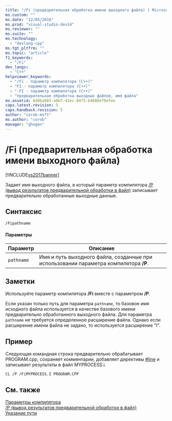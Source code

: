 ```yaml
---
title: "/Fi (предварительная обработка имени выходного файла) | Microsoft Docs"
ms.custom: ""
ms.date: "12/05/2016"
ms.prod: "visual-studio-dev14"
ms.reviewer: ""
ms.suite: ""
ms.technology: 
  - "devlang-cpp"
ms.tgt_pltfrm: ""
ms.topic: "article"
f1_keywords: 
  - "/Fi"
dev_langs: 
  - "C++"
helpviewer_keywords: 
  - "/Fi - параметр компилятора (C++)"
  - "FI - параметр компилятора (C++)"
  - "-FI - параметр компилятора (C++)"
  - "предварительная обработка выходных файлов, имя файла"
ms.assetid: 6d0ba983-a8b7-41ec-84f5-b4688ef8efee
caps.latest.revision: 5
caps.handback.revision: 5
author: "corob-msft"
ms.author: "corob"
manager: "ghogen"
---
```

# /Fi (предварительная обработка имени выходного файла)
[!INCLUDE[vs2017banner](../../assembler/inline/includes/vs2017banner.md)]

Задает имя выходного файла, в который параметр компилятора [\/P \(вывод результатов предварительной обработки в файл\)](../../build/reference/p-preprocess-to-a-file.md) записывает предварительно обработанные выходные данные.  
  
## Синтаксис  
  
```  
/Fipathname  
```  
  
#### Параметры  
  
|Параметр|Описание|  
|--------------|--------------|  
|`pathname`|Имя и путь выходного файла, созданные при использовании параметра компилятора **\/P**.|  
  
## Заметки  
 Используйте параметр компилятора **\/Fi** вместе с параметром **\/P**.  
  
 Если указан только путь для параметра `pathname`, то базовое имя исходного файла используется в качестве базового имени предварительно обработанного выходного файла.  Для параметра `pathname` не требуется определенное расширение файла.  Однако если расширение имени файла не задано, то используется расширение "I".  
  
## Пример  
 Следующая командная строка предварительно обрабатывает PROGRAM.cpp, сохраняет комментарии, добавляет директивы [\#line](../Topic/%23line%20Directive%20\(C-C++\).md) и записывает результаты в файл MYPROCESS.i.  
  
```  
CL /P /FiMYPROCESS.I PROGRAM.CPP  
```  
  
## См. также  
 [Параметры компилятора](../../build/reference/compiler-options.md)   
 [\/P \(вывод результатов предварительной обработки в файл\)](../../build/reference/p-preprocess-to-a-file.md)   
 [Указание пути](../Topic/Specifying%20the%20Pathname.md)